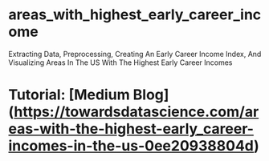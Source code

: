 # areas_with_highest_early_career_income
Extracting Data, Preprocessing, Creating An Early Career Income Index, And Visualizing Areas In The US With The Highest Early Career Incomes
# Tutorial: [Medium Blog] (https://towardsdatascience.com/areas-with-the-highest-early_career-incomes-in-the-us-0ee20938804d)
